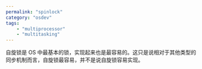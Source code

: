 ```yaml
---
permalink: "spinlock"
category: "osdev"
tags:
    - "multiprocessor"
    - "multitasking"
---
```


自旋锁是 OS 中最基本的锁，实现起来也是最容易的。这只是说相对于其他类型的同步机制而言，自旋锁最容易，并不是说自旋锁容易实现。